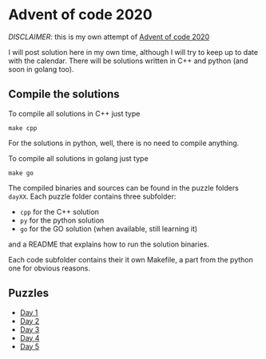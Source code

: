 # Advent of code 2020

*DISCLAIMER*: this is my own attempt of [Advent of code 2020](https://adventofcode.com/)

I will post solution here in my own time, although I will try to keep up to date with the calendar.
There will be solutions written in C++ and python (and soon in golang too).


## Compile the solutions

To compile all solutions in C++ just type
```
make cpp
```

For the solutions in python, well, there is no need to compile anything.

To compile all solutions in golang just type
```
make go
```

The compiled binaries and sources can be found in the puzzle folders `dayXX`.
Each puzzle folder contains three subfolder:
* `cpp` for the C++ solution
* `py` for the python solution
* `go` for the GO solution (when available, still learning it)

and a README that explains how to run the solution binaries.

Each code subfolder contains their it own Makefile, a part from the python one for obvious reasons.

## Puzzles

* [Day 1](day01/)
* [Day 2](day02/)
* [Day 3](day03/)
* [Day 4](day04/)
* [Day 5](day05/)
